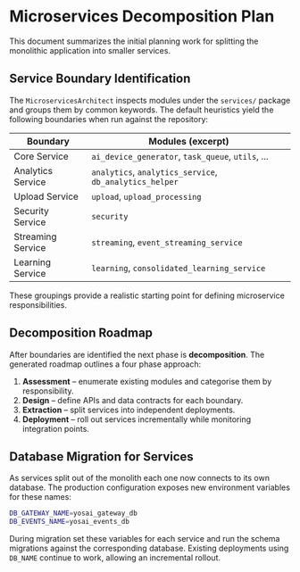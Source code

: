 # Microservices Decomposition Plan

This document summarizes the initial planning work for splitting the monolithic
application into smaller services.

## Service Boundary Identification

The `MicroservicesArchitect` inspects modules under the `services/` package and
groups them by common keywords. The default heuristics yield the following
boundaries when run against the repository:

| Boundary            | Modules (excerpt)                                     |
| ------------------- | ----------------------------------------------------- |
| Core Service        | `ai_device_generator`, `task_queue`, `utils`, ...     |
| Analytics Service   | `analytics`, `analytics_service`, `db_analytics_helper` |
| Upload Service      | `upload`, `upload_processing`                          |
| Security Service    | `security`                                            |
| Streaming Service   | `streaming`, `event_streaming_service`                |
| Learning Service    | `learning`, `consolidated_learning_service`           |

These groupings provide a realistic starting point for defining microservice
responsibilities.

## Decomposition Roadmap

After boundaries are identified the next phase is **decomposition**. The
generated roadmap outlines a four phase approach:

1. **Assessment** – enumerate existing modules and categorise them by
   responsibility.
2. **Design** – define APIs and data contracts for each boundary.
3. **Extraction** – split services into independent deployments.
4. **Deployment** – roll out services incrementally while monitoring
   integration points.

## Database Migration for Services

As services split out of the monolith each one now connects to its own
database. The production configuration exposes new environment variables for
these names:

```bash
DB_GATEWAY_NAME=yosai_gateway_db
DB_EVENTS_NAME=yosai_events_db
```

During migration set these variables for each service and run the schema
migrations against the corresponding database. Existing deployments using
`DB_NAME` continue to work, allowing an incremental rollout.

